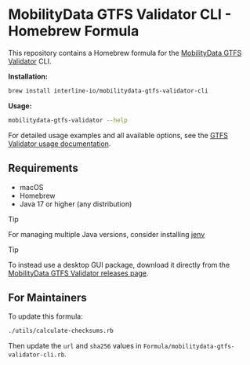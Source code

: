 # MobilityData GTFS Validator CLI - Homebrew Formula

This repository contains a Homebrew formula for the [MobilityData GTFS Validator](https://github.com/MobilityData/gtfs-validator) CLI.

**Installation:**
```bash
brew install interline-io/mobilitydata-gtfs-validator-cli
```

**Usage:**
```bash
mobilitydata-gtfs-validator --help
```

For detailed usage examples and all available options, see the [GTFS Validator usage documentation](https://github.com/MobilityData/gtfs-validator/blob/master/docs/USAGE.md).

## Requirements

- macOS
- Homebrew
- Java 17 or higher (any distribution)

> [!TIP]
> For managing multiple Java versions, consider installing [jenv](https://github.com/jenv/jenv)

> [!TIP]
> To instead use a desktop GUI package, download it directly from the [MobilityData GTFS Validator releases page](https://github.com/MobilityData/gtfs-validator/releases).

## For Maintainers

To update this formula:

```bash
./utils/calculate-checksums.rb
```

Then update the `url` and `sha256` values in `Formula/mobilitydata-gtfs-validator-cli.rb`. 